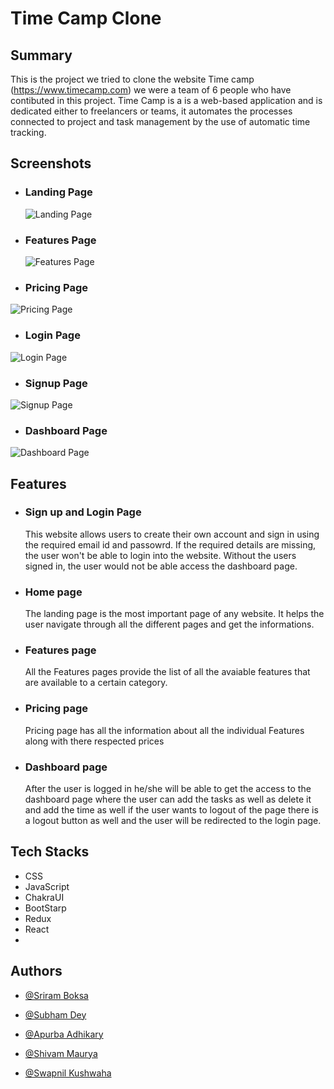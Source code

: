 # Time Camp Clone

## Summary

This is the project we tried to clone the website Time camp (https://www.timecamp.com) we were a team of 6 people who have contibuted in this project. Time Camp is a is a web-based application and is dedicated either to freelancers or teams, it automates the processes connected to project and task management by the use of automatic time tracking.
​

## Screenshots

- ### Landing Page

  ![Landing Page](https://i.ibb.co/27bSjG7/Screenshot-254.png)
  ​

- ### Features Page

  ![Features Page](https://i.ibb.co/SPcv0LL/Screenshot-255.png)

- ### Pricing Page

![Pricing Page](https://i.ibb.co/7NpXm7H/Screenshot-256.png)

- ### Login Page

![Login Page](https://i.ibb.co/89BnJrW/Screenshot-257.png)

- ### Signup Page

![Signup Page](https://i.ibb.co/fCsTyZW/Screenshot-258.png)

- ### Dashboard Page

![Dashboard Page](https://i.ibb.co/d07Tw59/Screenshot-259.png)

## Features

- ### Sign up and Login Page
  This website allows users to create their own account and sign in using the required email id and passowrd. If the required details are missing, the user won't be able to login into the website. Without the users signed in, the user would not be able access the dashboard page.
- ### Home page
  The landing page is the most important page of any website. It helps the user navigate through all the different pages and get the informations.
- ### Features page
  All the Features pages provide the list of all the avaiable features that are available to a certain category.
- ### Pricing page
  Pricing page has all the information about all the individual Features along with there respected prices
- ### Dashboard page
  After the user is logged in he/she will be able to get the access to the dashboard page where the user can add the tasks as well as delete it and add the time as well if the user wants to logout of the page there is a logout button as well and the user will be redirected to the login page.
  ​

## Tech Stacks

- CSS
- JavaScript
- ChakraUI
- BootStarp
- Redux
- React
- ​

## Authors

- [@Sriram Boksa](https://github.com/ssksds)
- [@Subham Dey](https://github.com/jstgrowup)
- [@Apurba Adhikary](https://github.com/itsApurba)
- [@Shivam Maurya](https://github.com/shivam0626)
- [@Swapnil Kushwaha](https://github.com/Swapnil-kus-1503)

  ​

